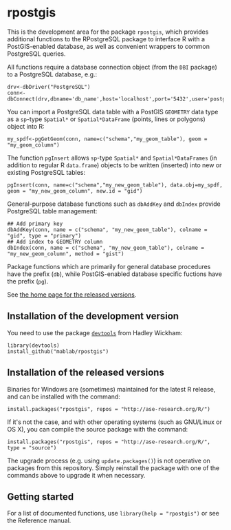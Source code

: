 rpostgis
========

This is the development area for the package `rpostgis`, which provides additional functions to the
RPostgreSQL package to interface R with a PostGIS-enabled database, as well as convenient wrappers to common PostgreSQL queries.

All functions require a database connection object (from the `DBI` package) to a PostgreSQL database, e.g.:

    drv<-dbDriver("PostgreSQL")
    conn<-dbConnect(drv,dbname='db_name',host='localhost',port='5432',user='postgres',password='PASSWORD')

You can import a PostgreSQL data table with a PostGIS `GEOMETRY` data type as a `sp`-type `Spatial*` or `Spatial*DataFrame` (points, lines or polygons) object into R:

    my_spdf<-pgGetGeom(conn, name=c("schema","my_geom_table"), geom = "my_geom_column")


The function `pgInsert` allows `sp`-type `Spatial*` and `Spatial*DataFrames` (in addition to regular R `data.frame`) objects to be written (inserted) into new or existing PostgreSQL tables:

    pgInsert(conn, name=c("schema","my_new_geom_table"), data.obj=my_spdf, geom = "my_new_geom_column", new.id = "gid")


General-purpose database functions such as `dbAddKey` and `dbIndex` provide PostgreSQL table management:

    ## Add primary key
    dbAddKey(conn, name = c("schema", "my_new_geom_table"), colname = "gid", type = "primary")
    ## Add index to GEOMETRY column
    dbIndex(conn, name = c("schema", "my_new_geom_table"), colname = "my_new_geom_column", method = "gist")
    
Package functions which are primarily for general database procedures have the prefix (`db`), while PostGIS-enabled database specific fuctions have the prefix (`pg`).

See [the home page for the released versions](http://ase-research.org/basille/rpostgis/).

## Installation of the development version

You need to use the package
[`devtools`](http://cran.r-project.org/package=devtools)
from Hadley Wickham:

    library(devtools)
    install_github("mablab/rpostgis")


## Installation of the released versions

Binaries for Windows are (sometimes) maintained for the
latest R release, and can be installed with the command:

    install.packages("rpostgis", repos = "http://ase-research.org/R/")

If it's not the case, and with other operating systems (such as GNU/Linux or OS X), you can compile the source package with the command:

    install.packages("rpostgis", repos = "http://ase-research.org/R/", type = "source")

The upgrade process (e.g. using `update.packages()`) is not operative on
packages from this repository. Simply reinstall the package with one of the
commands above to upgrade it when necessary.


## Getting started

For a list of documented functions, use `library(help = "rpostgis")` or see
the Reference manual.
